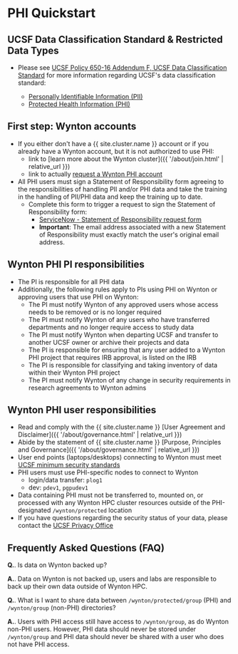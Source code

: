 # PHI Quickstart

## UCSF Data Classification Standard & Restricted Data Types

- Please see [UCSF Policy 650-16 Addendum F, UCSF Data Classification Standard](https://it.ucsf.edu/standard-guideline/ucsf-policy-650-16-addendum-f-ucsf-data-classification-standard) for more information regarding UCSF's data classification standard:

  - [Personally Identifiable Information (PII)](https://it.ucsf.edu/standard-guideline/ucsf-policy-650-16-addendum-f-ucsf-data-classification-standard#PII)
  - [Protected Health Information (PHI)](https://it.ucsf.edu/standard-guideline/ucsf-policy-650-16-addendum-f-ucsf-data-classification-standard#phi)


## First step: Wynton accounts

- If you either don't have a {{ site.cluster.name }} account or if you already have a Wynton account, but it is not authorized to use PHI:
  - link to [learn more about the Wynton cluster]({{ '/about/join.html' | relative_url }})
  - link to actually [request a Wynton PHI account](https://ucsf.service-now.com/ucsfit?id=ucsf_sc_cat_item&sys_id=68f9651f1bf47c50683e0ed8624bcbac&sysparm_category=40c0305b7b92d000e2dc8180984d4d9f)
- All PHI users must sign a Statement of Responsibility form agreeing to the responsibilities of handling PII and/or PHI data and take the training in the handling of PII/PHI data and keep the training up to date.
  - Complete this form to trigger a request to sign the Statement of Responsibility form:
    - [ServiceNow - Statement of Responsibility request form](https://ucsf.service-now.com/ucsfit?id=ucsf_sc_cat_item&sys_id=41a561fe2b255200d23a308505da1505&sysparm_category=7886c3cf2beab98019d7c71317da1598)
    - **Important**: The email address associated with a new Statement of Responsibility must exactly match the user's original email address.

## Wynton PHI PI responsibilities

- The PI is responsible for all PHI data
- Additionally, the following rules apply to PIs using PHI on Wynton or approving users that use PHI on Wynton:
  - The PI must notify Wynton of any approved users whose access needs to be removed or is no longer required
  - The PI must notify Wynton of any users who have transferred departments and no longer require access to study data
  - The PI must notify Wynton when departing UCSF and transfer to another UCSF owner or archive their projects and data
  - The PI is responsible for ensuring that any user added to a Wynton PHI project that requires IRB approval, is listed on the IRB
  - The PI is responsible for classifying and taking inventory of data within their Wynton PHI project 
  - The PI must notify Wynton of any change in security requirements in research agreements to Wynton admins

## Wynton PHI user responsibilities

- Read and comply with the {{ site.cluster.name }} [User Agreement and Disclaimer]({{ '/about/governance.html' | relative_url }})
- Abide by the statement of {{ site.cluster.name }} [Purpose, Principles and Governance]({{ '/about/governance.html' | relative_url }})
- User end points (laptops/desktops) connecting to Wynton must meet [UCSF minimum security standards](https://it.ucsf.edu/standard-guideline/ucsf-650-16-addendum-b-ucsf-minimum-security-standards-electronic-information)
- PHI users must use PHI-specific nodes to connect to Wynton
  - login/data transfer: `plog1`
  - dev: `pdev1`, `pgpudev1`
- Data containing PHI must not be transferred to, mounted on, or processed with any Wynton HPC cluster resources outside of the PHI-designated `/wynton/protected` location
- If you have questions regarding the security status of your data, please contact the [UCSF Privacy Office](https://hipaa.ucsf.edu/)

## Frequently Asked Questions (FAQ)

**Q.**. Is data on Wynton backed up?

**A.**. Data on Wynton is not backed up, users and labs are responsible to back up their own data outside of Wynton HPC.

**Q.**. What is I want to share data between `/wynton/protected/group` (PHI) and `/wynton/group` (non-PHI) directories?

**A.**. Users with PHI access still have access to `/wynton/group`, as do Wynton non-PHI users. However, PHI data should never be stored under `/wynton/group` and PHI data should never be shared with a user who does not have PHI access.
